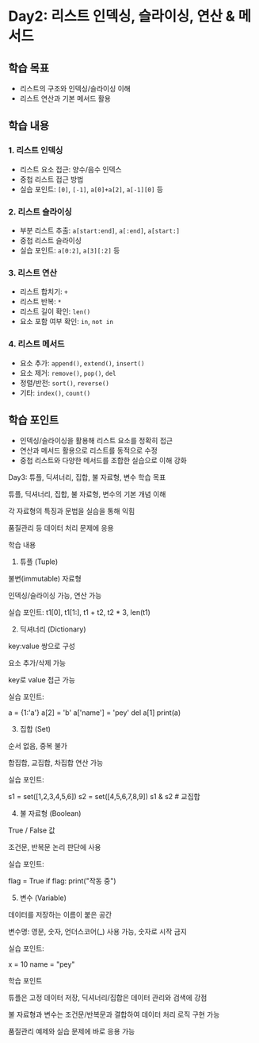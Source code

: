 # Day2: 리스트 인덱싱, 슬라이싱, 연산 & 메서드

## 학습 목표
- 리스트의 구조와 인덱싱/슬라이싱 이해
- 리스트 연산과 기본 메서드 활용

## 학습 내용

### 1. 리스트 인덱싱
- 리스트 요소 접근: 양수/음수 인덱스
- 중첩 리스트 접근 방법
- 실습 포인트: `[0]`, `[-1]`, `a[0]+a[2]`, `a[-1][0]` 등

### 2. 리스트 슬라이싱
- 부분 리스트 추출: `a[start:end]`, `a[:end]`, `a[start:]`
- 중첩 리스트 슬라이싱
- 실습 포인트: `a[0:2]`, `a[3][:2]` 등

### 3. 리스트 연산
- 리스트 합치기: `+`
- 리스트 반복: `*`
- 리스트 길이 확인: `len()`
- 요소 포함 여부 확인: `in`, `not in`

### 4. 리스트 메서드
- 요소 추가: `append()`, `extend()`, `insert()`
- 요소 제거: `remove()`, `pop()`, `del`
- 정렬/반전: `sort()`, `reverse()`
- 기타: `index()`, `count()`

## 학습 포인트
- 인덱싱/슬라이싱을 활용해 리스트 요소를 정확히 접근
- 연산과 메서드 활용으로 리스트를 동적으로 수정
- 중첩 리스트와 다양한 메서드를 조합한 실습으로 이해 강화

Day3: 튜플, 딕셔너리, 집합, 불 자료형, 변수
학습 목표

튜플, 딕셔너리, 집합, 불 자료형, 변수의 기본 개념 이해

각 자료형의 특징과 문법을 실습을 통해 익힘

품질관리 등 데이터 처리 문제에 응용

학습 내용
1. 튜플 (Tuple)

불변(immutable) 자료형

인덱싱/슬라이싱 가능, 연산 가능

실습 포인트: t1[0], t1[1:], t1 + t2, t2 * 3, len(t1)

2. 딕셔너리 (Dictionary)

key:value 쌍으로 구성

요소 추가/삭제 가능

key로 value 접근 가능

실습 포인트:

a = {1:'a'}
a[2] = 'b'
a['name'] = 'pey'
del a[1]
print(a)

3. 집합 (Set)

순서 없음, 중복 불가

합집합, 교집합, 차집합 연산 가능

실습 포인트:

s1 = set([1,2,3,4,5,6])
s2 = set([4,5,6,7,8,9])
s1 & s2  # 교집합

4. 불 자료형 (Boolean)

True / False 값

조건문, 반복문 논리 판단에 사용

실습 포인트:

flag = True
if flag:
    print("작동 중")

5. 변수 (Variable)

데이터를 저장하는 이름이 붙은 공간

변수명: 영문, 숫자, 언더스코어(_) 사용 가능, 숫자로 시작 금지

실습 포인트:

x = 10
name = "pey"

학습 포인트

튜플은 고정 데이터 저장, 딕셔너리/집합은 데이터 관리와 검색에 강점

불 자료형과 변수는 조건문/반복문과 결합하여 데이터 처리 로직 구현 가능

품질관리 예제와 실습 문제에 바로 응용 가능






